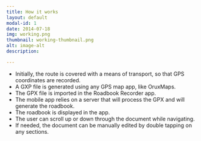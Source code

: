 ```yaml
---
title: How it works
layout: default
modal-id: 1
date: 2014-07-18
img: working.png
thumbnail: working-thumbnail.png
alt: image-alt
description:

---
```


<div style="text-align: left"> 
    <ul>
        <li>Initially, the route is covered with a means of transport, so that GPS coordinates are recorded.</li>
        <li>A GXP file is generated using any GPS map app, like OruxMaps.</li>
        <li>The GPX file is imported in the Roadbook Recorder app.</li>
        <li>The mobile app relies on a server that will process the GPX and will generate the roadbook.</li>
        <li>The roadbook is displayed in the app.</li>
        <li>The user can scroll up or down through the document while navigating.</li>
        <li>If needed, the document can be manually edited by double tapping on any sections.</li>
    </ul> 
</div>